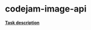 # codejam-image-api

#### [Task description](https://github.com/rolling-scopes-school/tasks/blob/master/tasks/stage-2/codejam-image-api/codejam-image-api_ru.md)
